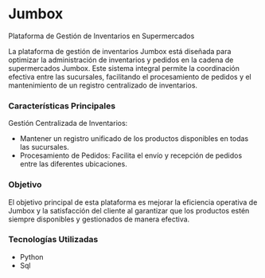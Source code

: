 # Jumbox
Plataforma de Gestión de Inventarios en Supermercados


La plataforma de gestión de inventarios Jumbox está diseñada para optimizar la administración de inventarios y pedidos en la cadena de supermercados Jumbox. Este sistema integral permite la coordinación efectiva entre las sucursales, facilitando el procesamiento de pedidos y el mantenimiento de un registro centralizado de inventarios.



### Características Principales
Gestión Centralizada de Inventarios:
- Mantener un registro unificado de los productos disponibles en todas las sucursales.
- Procesamiento de Pedidos: Facilita el envío y recepción de pedidos entre las diferentes ubicaciones.


### Objetivo
El objetivo principal de esta plataforma es mejorar la eficiencia operativa de Jumbox y la satisfacción del cliente al garantizar que los productos estén siempre disponibles y gestionados de manera efectiva.



### Tecnologías Utilizadas
- Python 
- Sql
